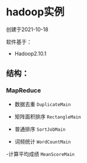 # hadoop实例

创建于2021-10-18

软件基于：

- Hadoop2.10.1



## 结构：

### MapReduce

- 数据去重 `DuplicateMain`  

- 矩阵面积排序 `RectangleMain`

- 普通排序 `SortJobMain`

- 词频统计 `WordCountMain`

-计算平均成绩 `MeanScoreMain`

